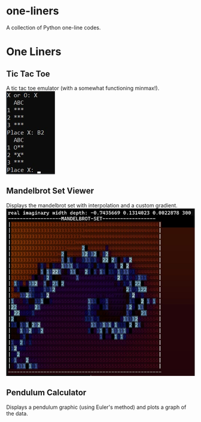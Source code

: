 # one-liners

A collection of Python one-line codes.

# One Liners

## Tic Tac Toe
A tic tac toe emulator (with a somewhat functioning minmax!).
<br/>
![Tic Tac Toe](images/tictactoe.jpg)<br/>

## Mandelbrot Set Viewer
Displays the mandelbrot set with interpolation and a custom gradient.
![Mandelbrot Set](images/mandelbrot.jpg)

## Pendulum Calculator
Displays a pendulum graphic (using Euler's method) and plots a graph of the data.
